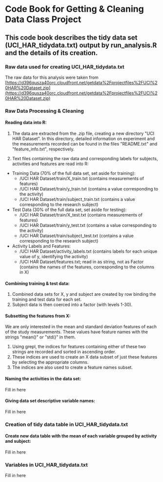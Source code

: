 # Code Book for Getting & Cleaning Data Class Project

## This code book describes the tidy data set (UCI_HAR_tidydata.txt) output by run_analysis.R and the details of its creation.

### Raw data used for creating UCI_HAR_tidydata.txt
The raw data for this analysis were taken from [https://d396qusza40orc.cloudfront.net/getdata%2Fprojectfiles%2FUCI%20HAR%20Dataset.zip](https://d396qusza40orc.cloudfront.net/getdata%2Fprojectfiles%2FUCI%20HAR%20Dataset.zip)  

### Raw Data Processing & Cleaning
#### Reading data into R:
1. The data are extracted from the .zip file, creating a new directory "UCI HAR Dataset". In this directory, detailed information on experiment and the measurements recorded can be found in the files "README.txt" and "feature_info.txt", respectively. 

2. Text files containing the raw data and corresponding labels for subjects, activities and features are read into R:    

* Training Data (70% of the full data set, set aside for training): 
  + /UCI HAR Dataset/train/X_train.txt (contains measurements of features)
  + /UCI HAR Dataset/train/y_train.txt (contains a value corresponding to the activity)
  + /UCI HAR Dataset/train/subject_train.txt (contains a value corresponding to the research subject)
* Test Data (30% of the full data set, set aside for testing):
  + /UCI HAR Dataset/train/X_test.txt (contains measurements of features)
  + /UCI HAR Dataset/train/y_test.txt (contains a value corresponding to the activity)
  + /UCI HAR Dataset/train/subject_test.txt (contains a value corresponding to the research subject)
* Activity Labels and Features:
  + /UCI HAR Dataset/activity_labels.txt (contains labels for each unique value of y, identifying the activity)
  + /UCI HAR Dataset/features.txt; read in as string, not as Factor (contains the names of the features, corresponding to the columns in X)
  
#### Combining training & test data:
1. Combined data sets for X, y and subject are created by row binding the training and test data for each set.  
2. Subject data is then coerced into a factor (with levels 1-30).  

#### Subsetting the features from X:
We are only interested in the mean and standard deviation features of each of the study measurements. These values have feature names with the strings "mean()" or "std()" in them. 
1. Using grepl, the indices for features containing either of these two strings are recorded and sorted in ascending order.
2. These indices are used to create an X data subset of just these features by selecting the appropriate columns.
3. The indices are also used to create a feature names subset.

#### Naming the activities in the data set:
Fill in here

#### Giving data set descriptive variable names:
Fill in here

### Creation of tidy data table in UCI_HAR_tidydata.txt

#### Create new data table with the mean of each variable grouped by activity and subject:
Fill in here  


### Variables in UCI_HAR_tidydata.txt
Fill in here
